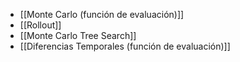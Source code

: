 - [[Monte Carlo (función de evaluación)]]
- [[Rollout]]
- [[Monte Carlo Tree Search]]
- [[Diferencias Temporales (función de evaluación)]]